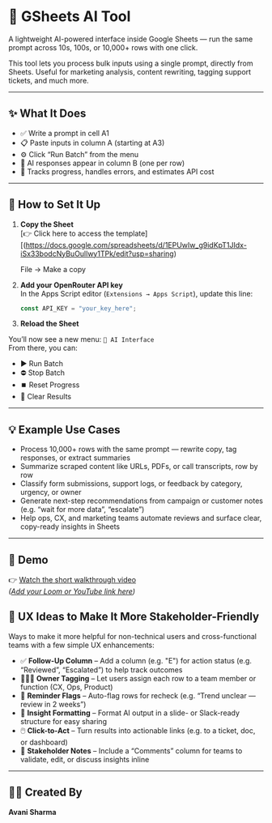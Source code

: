 # 🧠 GSheets AI Tool

A lightweight AI-powered interface inside Google Sheets — run the same prompt across 10s, 100s, or 10,000+ rows with one click.

This tool lets you process bulk inputs using a single prompt, directly from Sheets. Useful for marketing analysis, content rewriting, tagging support tickets, and much more.

---

## ✨ What It Does

- ✅ Write a prompt in cell A1
- 📋 Paste inputs in column A (starting at A3)
- ⚙️ Click “Run Batch” from the menu
- 💬 AI responses appear in column B (one per row)
- 🧠 Tracks progress, handles errors, and estimates API cost

---

## 🔧 How to Set It Up

1. **Copy the Sheet**  
   [👉 Click here to access the template][(https://docs.google.com/spreadsheets/d/1EPUwIw_g9idKpT1JIdx-iSx33bodcNyBuOullwy1TPk/edit?usp=sharing)

    File → Make a copy

3. **Add your OpenRouter API key**  
   In the Apps Script editor (`Extensions → Apps Script`), update this line:  
   ```js
   const API_KEY = "your_key_here";

4. **Reload the Sheet**

You’ll now see a new menu: `🧠 AI Interface`  
From there, you can:

- ▶️ Run Batch  
- ⛔ Stop Batch  
- ⏹️ Reset Progress  
- 🧹 Clear Results  

---

## 💡 Example Use Cases

- Process 10,000+ rows with the same prompt — rewrite copy, tag responses, or extract summaries
- Summarize scraped content like URLs, PDFs, or call transcripts, row by row
- Classify form submissions, support logs, or feedback by category, urgency, or owner
- Generate next-step recommendations from campaign or customer notes (e.g. “wait for more data”, “escalate”)
- Help ops, CX, and marketing teams automate reviews and surface clear, copy-ready insights in Sheets

---

## 🎥 Demo

👉 [Watch the short walkthrough video](#)  
*([Add your Loom or YouTube link here](https://www.loom.com/share/7c1d3ca88d524152970c549759b222f3))*

## 🧭 UX Ideas to Make It More Stakeholder-Friendly

Ways to make it  more helpful for non-technical users and cross-functional teams with a few simple UX enhancements:

- ✅ **Follow-Up Column** – Add a column (e.g. "E") for action status (e.g. “Reviewed”, “Escalated”) to help track outcomes  
- 🧑‍🤝‍🧑 **Owner Tagging** – Let users assign each row to a team member or function (CX, Ops, Product)  
- 📅 **Reminder Flags** – Auto-flag rows for recheck (e.g. “Trend unclear — review in 2 weeks”)  
- 🧾 **Insight Formatting** – Format AI output in a slide- or Slack-ready structure for easy sharing  
- 🖱️ **Click-to-Act** – Turn results into actionable links (e.g. to a ticket, doc, or dashboard)  
- 💬 **Stakeholder Notes** – Include a “Comments” column for teams to validate, edit, or discuss insights inline

---

## 🙋‍♀️ Created By

**Avani Sharma** 
